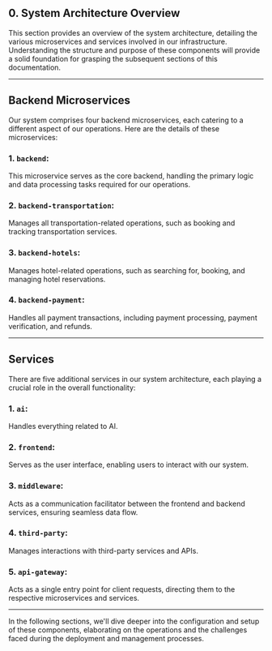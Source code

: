 ## 0. System Architecture Overview

This section provides an overview of the system architecture, detailing the various microservices and services involved in our infrastructure. Understanding the structure and purpose of these components will provide a solid foundation for grasping the subsequent sections of this documentation.

---

## Backend Microservices

Our system comprises four backend microservices, each catering to a different aspect of our operations. Here are the details of these microservices:

### 1. `backend`:
   This microservice serves as the core backend, handling the primary logic and data processing tasks required for our operations.

### 2. `backend-transportation`:
   Manages all transportation-related operations, such as booking and tracking transportation services.

### 3. `backend-hotels`:
   Manages hotel-related operations, such as searching for, booking, and managing hotel reservations.

### 4. `backend-payment`:
   Handles all payment transactions, including payment processing, payment verification, and refunds.

---

## Services

There are five additional services in our system architecture, each playing a crucial role in the overall functionality:

### 1. `ai`:
   Handles everything related to AI.

### 2. `frontend`:
   Serves as the user interface, enabling users to interact with our system.

### 3. `middleware`:
   Acts as a communication facilitator between the frontend and backend services, ensuring seamless data flow.

### 4. `third-party`:
   Manages interactions with third-party services and APIs.

### 5. `api-gateway`:
   Acts as a single entry point for client requests, directing them to the respective microservices and services.

---

In the following sections, we'll dive deeper into the configuration and setup of these components, elaborating on the operations and the challenges faced during the deployment and management processes.
